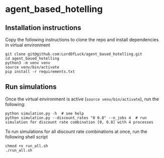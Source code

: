 # agent_based_hotelling

## Installation instructions

Copy the following instructions to clone the repo and install dependencies in virtual environment
```
git clone git@github.com:LordOfLuck/agent_based_hotelling.git
cd agent_based_hotelling
python3 -m venv venv
source venv/bin/activate
pip install -r requirements.txt
```

## Run simulations
Once the virtual environment is active (`source venv/bin/activate`), run the following:
```
python simulation.py -h  # see help
python simulation.py --discount_rates "0 0.8" --n_jobs 4  # run simulation for discount rate combination [0, 0.8] with 4 processes
```
To run simulations for all discount rate combinations at once, run the following shell script

```
chmod +x run_all.sh
./run_all.sh
```

